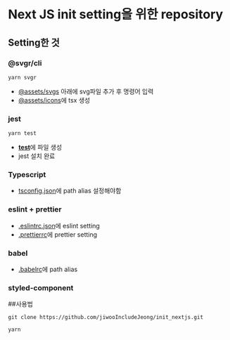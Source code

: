 # Next JS init setting을 위한 repository
## Setting한 것
### @svgr/cli
```
yarn svgr
```
- [@assets/svgs](assets/svgs) 아래에 svg파일 추가 후 명령어 입력
- [@assets/icons](assets/icons)에 tsx 생성
### jest
```
yarn test
```
- [__test__](__test__)에 파일 생성
- jest 설치 완료
### Typescript
- [tsconfig.json](tsconfig.json)에 path alias 설정해야함 
### eslint + prettier
- [.eslintrc.json](.eslintrc.json)에 eslint setting
- [.prettierrc](.prettierrc)에 prettier setting
### babel
- [.babelrc](.babelrc)에 path alias
### styled-component


##사용법
```
git clone https://github.com/jiwooIncludeJeong/init_nextjs.git

yarn
```
